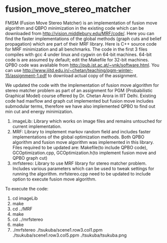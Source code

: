 # fusion_move_stereo_matcher
FMSM (Fusion Move Stereo Matcher) is an implementation of fusion move algorithm and QBPO minimization in the existing code which can be downloaded from http://vision.middlebury.edu/MRF/code/. Here you can find the faster implementations of the global methods (graph cuts and belief propagation) which are part of their MRF library. Here is C++ source code for MRF minimization and all benchmarks. The code in the first 3 files compiles with gcc 4 under linux and cygwin on 64-bit machines. 64-bit code is are assumed by default; edit the Makefile for 32-bit machines. QPBO code was available from http://pub.ist.ac.at/~vnk/software.html. You can use http://www.iiitd.edu.in/~chetan/teaching/pgm-winter-15/assignment-1.pdf to download actual copy of the assignment. 

We updated the code with the implementation of fusion move algorithm for stereo matcher problem as part of an assignment for PGM (Probabilistic Graphical Model) course offered by Dr. Chetan Arora in IIIT Delhi. Existing code had maxflow and graph cut implemented but fusion move includes submodular terms, therefore we have also implemented QPBO to find out min cut and energy minimization.

1. imageLib: Library which works on image files and remains untouched for current implementation.
2. MRF: Library to implement markov random field and includes faster implementations of the global optimization methods. Both QPBO algorithm and fusion move algorithm was implemented in this library. Files required to be updated are: Makefile(to include QPBO code), GCOptimization.cpp, GCOptimization.h(to implement fusion move and QPBO graph cut)
3. mrfstereo: Library to use MRF library for stereo matcher problem. Includes various parameters which can be used to tweak settings for running the algorithm. mrfstereo.cpp need to be updated to include option to execute fusion move algorithm.

To execute the code:
1. cd imageLib
2. make
3. cd ../MRF
4. make
5. cd ../mrfstereo
6. make
7. ./mrfstereo ./tsukuba/scene1.row3.col1.ppm ./tsukuba/scene1.row3.col5.ppm ./tsukuba/tsukuba.png

